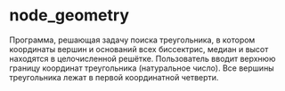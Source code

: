 # node_geometry
Программа, решающая задачу поиска треугольника, в котором координаты вершин и оснований всех биссектрис, медиан и высот находятся в целочисленной решётке. Пользователь вводит верхнюю границу координат треугольника (натуральное число). Все вершины треугольника лежат в первой координатной четверти.
